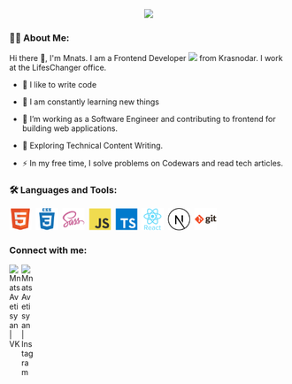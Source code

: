 <div id="header" align="center">
  <img src="https://media.giphy.com/media/M9gbBd9nbDrOTu1Mqx/giphy.gif" width="100"/>
</div>

### :man_technologist: About Me:

Hi there 👋, I'm Mnats. I am a Frontend Developer <img src="https://media.giphy.com/media/WUlplcMpOCEmTGBtBW/giphy.gif" width="30"> from Krasnodar. I work at the LifesChanger office.

- 💪 I like to write code

- 🥅 I am constantly learning new things

- :telescope: I’m working as a Software Engineer and contributing to frontend for building web applications.

- :seedling: Exploring Technical Content Writing.

- :zap: In my free time, I solve problems on Codewars and read tech articles.

### :hammer_and_wrench: Languages and Tools:

<div>
  <img src="https://github.com/devicons/devicon/blob/master/icons/html5/html5-original.svg" title="HTML5" alt="HTML" width="40" height="40"/>&nbsp;
  <img src="https://github.com/devicons/devicon/blob/master/icons/css3/css3-plain-wordmark.svg"  title="CSS3" alt="CSS" width="40" height="40"/>&nbsp;
  <img src="https://github.com/devicons/devicon/blob/master/icons/sass/sass-original.svg" title="SASS" alt="SASS" width="40" height="40"/>&nbsp;
  <img src="https://github.com/devicons/devicon/blob/master/icons/javascript/javascript-original.svg" title="JavaScript" alt="JavaScript" width="40" height="40"/>&nbsp;
  <img src="https://github.com/devicons/devicon/blob/master/icons/typescript/typescript-original.svg" title="TypeScript" alt="TypeScript" width="40" height="40"/>&nbsp;
  <img src="https://github.com/devicons/devicon/blob/master/icons/react/react-original-wordmark.svg" title="React" alt="React" width="40" height="40"/>&nbsp;
  <img src="https://github.com/devicons/devicon/blob/master/icons/nextjs/nextjs-line.svg" title="NextJs" alt="NextJs" width="40" height="40"/>&nbsp;
  <img src="https://github.com/devicons/devicon/blob/master/icons/git/git-original-wordmark.svg" title="Git" alt="Git" width="40" height="40"/>
</div>

### Connect with me:

<div>
 <a href="https://vk.com/mnats725"><img align="left" alt="Mnats Avetisyan | VK" width="22px" src="https://cdn.jsdelivr.net/npm/simple-icons@v3/icons/vk.svg" /></a>
 <a href="https://www.instagram.com/_mnats_/"><img align="left" alt="Mnats Avetisyan | Instagram" width="22px" src="https://cdn.jsdelivr.net/npm/simple-icons@v3/icons/instagram.svg" /></a>
</div>
